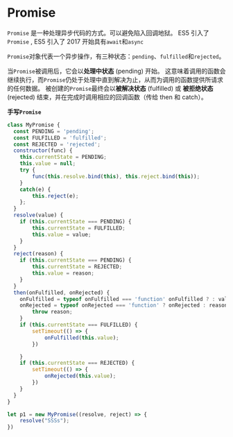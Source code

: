 # Promise

`Promise` 是一种处理异步代码的方式。可以避免陷入回调地狱。
ES5 引入了`Promise` , ES5 引入了 2017 开始具有`await`和`async`

`Promise`对象代表一个异步操作，有三种状态：`pending`、`fulfilled`和`rejected`。

当`Promise`被调用后，它会以**处理中状态** (pending) 开始。 这意味着调用的函数会继续执行，而`Promise`仍处于处理中直到解决为止，从而为调用的函数提供所请求的任何数据。
被创建的`Promise`最终会以**被解决状态** (fulfilled) 或 **被拒绝状态** (rejected) 结束，并在完成时调用相应的回调函数（传给 then 和 catch）。

**手写`Promise`**

```js
class MyPromise {
  const PENDING = 'pending';
  const FULFILLED = 'fulfilled';
  const REJECTED = 'rejected';
  constructor(func) {
    this.currentState = PENDING;
    this.value = null;
    try {
        func(this.resolve.bind(this), this.reject.bind(this));
    }
    catch(e) {
        this.reject(e);
    };
  }
  resolve(value) {
    if (this.currentState === PENDING) {
        this.currentState = FULFILLED;
        this.value = value;
    }
  }
  reject(reason) {
    if (this.currentState === PENDING) {
        this.currentState = REJECTED;
        this.value = reason;
    }
  }
  then(onFulfilled, onRejected) {
    onFulfilled = typeof onFulfilled === 'function' onFulfilled ? : value => value;
    onRejected = typeof onRejected === 'function' ? onRejected : reason => {
        throw reason;
    }
    if (this.currentState === FULFILLED) {
        setTimeout(() => {
            onFulfilled(this.value);
        })

    }
    if (this.currentState === REJECTED) {
        setTimeout(() => {
            onRejected(this.value);
        })
    }
  }
}

let p1 = new MyPromise((resolve, reject) => {
    resolve("SSSs");
})
```
